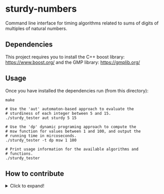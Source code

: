 # sturdy-numbers
Command line interface for timing algorithms related to sums of digits of multiples of natural numbers.

## Dependencies
This project requires you to install the C++ boost library: https://www.boost.org/ and the GMP library: https://gmplib.org/

## Usage
Once you have installed the dependencies run (from this directory):
```
make

# Use the 'aut' automaton-based approach to evaluate the
# sturdiness of each integer between 5 and 15.
./sturdy_tester aut sturdy 5 15

# Use the 'dp' dynamic programing approach to compute the
# msw function for values between 1 and 100, and output the
# running time in mircoseconds.
./sturdy_tester -t dp msw 1 100

# Print usage information for the available algorithms and
# functions.
./sturdy_tester

```


## How to contribute
<details>
  
  <summary>Click to expand!</summary>

## How to work with GitHub -- branching, making changes, pull requests, issues, etc.

  First, here is GitHub's description of this workflow model:
  https://help.github.com/categories/collaborating-with-issues-and-pull-requests/
  That has a lot of details, so here is a summary.

### GitHub setup

  1. Clone the repository to where you want to work on it, e.g. your own
     computer. From the command line of your computer, enter something like
      ```
      git clone https://github.com/FinnLidbetter/sturdy-numbers
      ```

### Normal workflow

  1. Make sure you are on your master branch, and it's up to date.
      ```
      git checkout master
      git pull
      ```

  2. Create a new branch to contain all the changes in one "idea". Give the
     branch a descriptive name:
      ```
      git checkout -b add-bfs-algorithm
      ```
  3. Make your changes, and test them. For all changed and new files, you will
     need to `git add` them (e.g. `git add new_or_changed_file.txt`). After
     you've made all changes and added all the files you want to commit, commit
     them (`git commit`) and describe your changes clearly but succinctly in the
     log.
  4. Push your local branch to a branch on GitHub so you can create a pull
     request:
      ```
      git push --set-upstream origin username-factorialfun-initial-upload
      ```
     (If you have already issued this command for a branch, you can leave off
     everything after "push".)
  5. Create a Pull Request (PR). Go to https://github.com/FinnLidbetter/sturdy-numbers,
     where you should see a big green button that says "Compare &amp; pull request"
     (for the branch you just pushed). Click that, and create the pull request.
  6. After successful review, the PR should be merged (preferably by someone else
     who approves of it).  This causes your changes to be merged into the master
     branch.  Also, GitHub has a "Squash and Merge" option, which makes all the
     commits in the PR to appear as just one commit to `master`, making it look
     like just one set of changes.  After a merge to `master`, you (and everyone
     else) will want to sync your local repository with `master`:
     ```
     git checkout master
     git pull
     ```
     And then if you're working on a branch and you want that branch to also have
     the changes (so that it builds on top of current `master`, which makes it
     easier to ensure that your new branch can be merged into `master` later),
     you can/should use:
     ```
     git checkout your_branch
     git rebase master
     ```
     which will make it look like your work comes after, rather than in parallel
     to, the most recent changes to `master`. This makes `master` appear to be a
     linear set of changes, making it easier to understand.

  7. If the review of the PR finds that changes are needed, you can add commits
     to the same branch used to create the PR, or edit them (usually paired with
     some use of `git rebase`, but that's a bit more advanced). The commits,
     after being pushed to GitHub, will appear as part of the PR automatically.

### When you find bugs/issues

  1. Create an issue in GitHub (at https://github.com/FinnLidbetter/sturdy-numbers/issues).
     Try to be as clear as possible when describing it.

</details>

